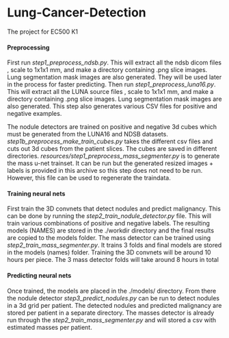 # Lung-Cancer-Detection
The project for EC500 K1

#### Preprocessing
First run *step1_preprocess_ndsb.py*. This will extract all the ndsb dicom files , scale to 1x1x1 mm, and make a directory containing .png slice images. Lung segmentation mask images are also generated. They will be used later in the process for faster predicting.
Then run *step1_preprocess_luna16.py*. This will extract all the LUNA source files , scale to 1x1x1 mm, and make a directory containing .png slice images. Lung segmentation mask images are also generated. This step also generates various CSV files for positive and negative examples.

The nodule detectors are trained on positive and negative 3d cubes which must be generated from the LUNA16 and NDSB datasets. *step1b_preprocess_make_train_cubes.py* takes the different csv files and cuts out 3d cubes from the patient slices. The cubes are saved in different directories. *resources/step1_preprocess_mass_segmenter.py* is to generate the mass u-net trainset. It can be run but the generated resized images + labels is provided in this archive so this step does not need to be run. However, this file can be used to regenerate the traindata.

#### Training neural nets
First train the 3D convnets that detect nodules and predict malignancy. This can be done by running 
the *step2_train_nodule_detector.py* file. This will train various combinations of positive and negative labels. The resulting models (NAMES) are stored in the ./workdir directory and the final results are copied to the models folder.
The mass detector can be trained using *step2_train_mass_segmenter.py*. It trains 3 folds and final models are stored in the models (names) folder. Training the 3D convnets will be around 10 hours per piece. The 3 mass detector folds will take around 8 hours in total

#### Predicting neural nets
Once trained, the models are placed in the ./models/ directory.
From there the nodule detector *step3_predict_nodules.py*  can be run to detect nodules in a 3d grid per patient. The detected nodules and predicted malignancy are stored per patient in a separate directory. 
The masses detector is already run through the *step2_train_mass_segmenter.py* and will stored a csv with estimated masses per patient.
